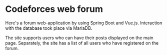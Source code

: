 # Codeforces web forum 

Here's a forum web-application by using Spring Boot and Vue.js. Interaction with the database took place via MariaDB. 

The site supports users who can have their posts displayed on the main page. Separately, the site has a list of all users who have registered on the forum.
